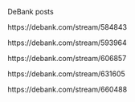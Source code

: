 DeBank posts
<p/>
https://debank.com/stream/584843
<p/>
https://debank.com/stream/593964
<p/>
https://debank.com/stream/606857
<p/>
https://debank.com/stream/631605
<p/>
https://debank.com/stream/660488
